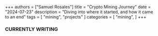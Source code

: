 +++
authors = ["Samuel Rosales"]
title = "Crypto Mining Journey"
date = "2024-07-23"
description = "Diving into where it started, and how it came to an end"
tags = [
    "mining",
    "projects"
]
categories = [
    "mining",
]
+++

### CURRENTLY WRITING